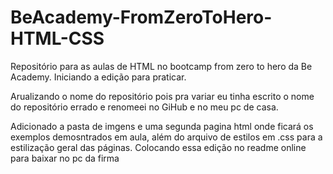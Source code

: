 # BeAcademy-FromZeroToHero-HTML-CSS
Repositório para as aulas de HTML no bootcamp from zero to hero da Be Academy.
Iniciando a edição para praticar.

Arualizando o nome do repositório pois pra variar eu tinha escrito o nome do repositório errado e renomeei no GiHub e 
no meu pc de casa.

Adicionado a pasta de imgens e uma segunda pagina html onde ficará os exemplos demosntrados em aula, além do arquivo de estilos em .css para a estilização geral das páginas.
Colocando essa edição no readme online para baixar no pc da firma
